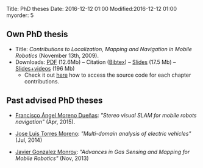 Title: PhD theses
Date: 2016-12-12 01:00
Modified:2016-12-12 01:00
myorder: 5

## Own PhD thesis

  * Title: _Contributions to Localization, Mapping and Navigation in Mobile Robotics_ (November 13th, 2009).
  * Downloads: [PDF](http://ingmec.ual.es/~jlblanco/papers/jlblanco-thesis.pdf) (12.6Mb) – Citation ([Bibtex](http://mapir.isa.uma.es/mapirpubsite/index.php/export/publication/171/bibtex)) – [Slides](http://ingmec.ual.es/~jlblanco/papers/jlblanco-phd-dissertation.pdf) (17.5 Mb) – [Slides+videos](http://ingmec.ual.es/~jlblanco/papers/jlblanco-phd-dissertation+videos.zip) (196 Mb)
	* Check it out [here](http://www.mrpt.org/contributions-to-localization-mapping-and-navigation-in-mobile-robotics/) how to access the source code for each chapter contributions.

## Past advised PhD theses
  * <a href="http://www.isa.uma.es/C15/C4/fmoreno/" target="_blank">Francisco &Aacute;ngel Moreno Due&ntilde;as</a>: <i>"Stereo visual SLAM for mobile robots navigation"</i> (Apr, 2015).

  * <a href="http://w3.ual.es/personal/jtm224/" target="_blank">Jose Luis Torres Moreno</a>: <i>"Multi-domain analysis of electric vehicles"</i> (Jul, 2014)

  * <a href="http://mapir.isa.uma.es/mapirwebsite/index.php/graduate-students-menu/109-javier-gonzalez-monroy" target="_blank">Javier Gonzalez Monroy</a>: <i>"Advances in Gas Sensing and Mapping for Mobile Robotics"</i> (Nov, 2013)
